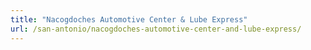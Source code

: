 ```yaml
---
title: "Nacogdoches Automotive Center & Lube Express"
url: /san-antonio/nacogdoches-automotive-center-and-lube-express/
---
```

